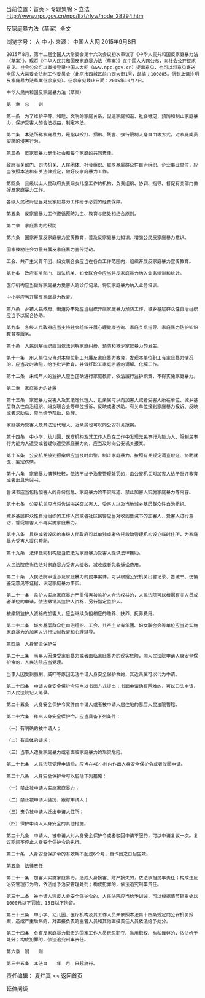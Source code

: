 
当前位置：首页 >  专题集锦 > 立法
http://www.npc.gov.cn/npc/lfzt/rlyw/node_28294.htm

反家庭暴力法（草案）全文

浏览字号： 大 中 小 来源： 中国人大网 2015年9月8日

    2015年8月，第十二届全国人大常委会第十六次会议初次审议了《中华人民共和国反家庭暴力法（草案）》。现将《中华人民共和国反家庭暴力法（草案）》在中国人大网公布，向社会公开征求意见。社会公众可以直接登录中国人大网（www.npc.gov.cn）提出意见，也可以将意见寄送全国人大常委会法制工作委员会（北京市西城区前门西大街1号，邮编：100805。信封上请注明反家庭暴力法草案征求意见）。征求意见截止日期：2015年10月7日。

    中华人民共和国反家庭暴力法（草案）

    第一章　总　　则

    第一条　为了维护平等、和睦、文明的家庭关系，促进家庭和谐、社会稳定，预防和制止家庭暴力，保护受害人的合法权益，制定本法。

    第二条　本法所称家庭暴力，是指以殴打、捆绑、残害、强行限制人身自由等方式，对家庭成员实施的侵害行为。

    第三条　反家庭暴力是全社会和每个家庭的共同责任。

    政府有关部门、司法机关、人民团体、社会组织、城乡基层群众性自治组织、企业事业单位，应当依照本法和有关法律规定，做好反家庭暴力工作。

    第四条　县级以上人民政府负责妇女儿童工作的机构，负责组织、协调、指导、督促有关部门做好反家庭暴力工作。

    各级人民政府应当对反家庭暴力工作给予必要的经费保障。

    第五条　反家庭暴力工作遵循预防为主、教育与惩处相结合原则。

    第二章　家庭暴力的预防

    第六条　国家开展反家庭暴力宣传教育，普及反家庭暴力知识，增强公民反家庭暴力意识。

    国家鼓励社会力量开展反家庭暴力宣传活动。

    工会、共产主义青年团、妇女联合会应当在各自工作范围内，组织开展反家庭暴力宣传教育。

    第七条　政府有关部门、司法机关、妇女联合会应当将反家庭暴力纳入业务培训和统计。

    医疗机构应当做好家庭暴力受害人的诊疗记录，将反家庭暴力纳入业务培训。

    中小学应当开展反家庭暴力教育。

    第八条　乡镇人民政府、街道办事处应当组织开展家庭暴力预防工作，城乡基层群众性自治组织应当予以配合协助。

    第九条　各级人民政府应当支持社会组织开展心理健康咨询、家庭关系指导、家庭暴力防护知识教育等服务。

    第十条　人民调解组织应当依法调解家庭纠纷，预防和减少家庭暴力的发生。

    第十一条　用人单位应当对本单位职工开展反家庭暴力教育，发现本单位职工有家庭暴力情况的，应当及时劝阻，给予批评教育，并做好职工家庭矛盾的调解、化解工作。

    第十二条　未成年人的监护人应当正确进行家庭教育，依法履行监护职责，不得实施家庭暴力。

    第三章　家庭暴力的处置

    第十三条　家庭暴力受害人及其法定代理人、近亲属可以向加害人或者受害人所在单位、城乡基层群众性自治组织、妇女联合会等单位投诉、反映或者求助。有关单位接到家庭暴力投诉、反映或者求助后，应当给予帮助、处理。

    家庭暴力受害人及其法定代理人、近亲属也可以向公安机关报案。

    第十四条　中小学、幼儿园、医疗机构及其工作人员在工作中发现无民事行为能力人、限制民事行为能力人遭受或者疑似遭受家庭暴力的，应当及时向公安机关报案。

    第十五条　公安机关接到报案后应当及时出警，制止家庭暴力，按照有关规定调查取证、协助就医、鉴定伤情。

    第十六条　家庭暴力情节较轻，依法不给予治安管理处罚的，由公安机关对加害人给予批评教育或者出具告诫书。

    告诫书应当包括加害人的身份信息、家庭暴力的事实陈述、禁止加害人实施家庭暴力等内容。

    第十七条　公安机关应当将告诫书送交加害人、受害人以及当地城乡基层群众性自治组织。

    城乡基层群众性自治组织的工作人员或者社区民警应当对收到告诫书的加害人、受害人进行查访，督促加害人不再实施家庭暴力。

    第十八条　县级或者设区的市级人民政府可以单独或者依托救助管理机构设立临时住所，为家庭暴力受害人提供帮助。

    第十九条　法律援助机构应当依法为家庭暴力受害人提供法律援助。

    人民法院应当依法对家庭暴力受害人缓收、减收或者免收诉讼费用。

    第二十条　人民法院审理涉及家庭暴力的民事案件，可以根据公安机关出警记录、告诫书、伤情鉴定意见等证据，认定家庭暴力事实。

    第二十一条　监护人实施家庭暴力严重侵害被监护人合法权益的，人民法院可以根据有关人员或者单位的申请，依法撤销其监护人资格，另行指定监护人。

    被撤销监护人资格的加害人，应当继续负担相应的赡养、扶养、抚养费用。

    第二十二条　城乡基层群众性自治组织、工会、共产主义青年团、妇女联合会等单位应当对实施家庭暴力的加害人进行法制教育和心理辅导。

    第四章　人身安全保护令

    第二十三条　当事人因遭受家庭暴力或者面临家庭暴力的现实危险，向人民法院申请人身安全保护令的，人民法院应当受理。

    当事人因受到强制、威吓等原因无法申请人身安全保护令的，其近亲属可以代为申请。

    第二十四条　申请人身安全保护令应当以书面方式提出；书面申请确有困难的，可以口头申请，由人民法院记入笔录。

    第二十五条　人身安全保护令案件由申请人或者被申请人居住地的基层人民法院管辖。

    第二十六条　作出人身安全保护令，应当具备下列条件：

    （一）有明确的被申请人；

    （二）有具体的请求；

    （三）当事人遭受家庭暴力或者面临家庭暴力的现实危险。

    第二十七条　人民法院受理申请后，应当在48小时内作出人身安全保护令或者驳回申请。

    第二十八条　人身安全保护令可以包括下列措施：

    （一）禁止被申请人实施家庭暴力；

    （二）禁止被申请人骚扰、跟踪申请人；

    （三）责令被申请人迁出申请人住所；

    （四）保护申请人人身安全的其他措施。

    第二十九条　申请人、被申请人对人身安全保护令或者驳回申请不服的，可以申请复议一次。复议期间不停止人身安全保护令的执行。

    第三十条　人身安全保护令的有效期不超过6个月，自作出之日起生效。

    第五章　法律责任

    第三十一条　加害人实施家庭暴力，造成人身损害、财产损失的，依法承担民事责任；构成违反治安管理行为的，依法给予治安管理处罚；构成犯罪的，依法追究刑事责任。

    第三十二条　被申请人违反人身安全保护令的，人民法院应当给予训诫，可以根据情节轻重处以1000元以下罚款、15日以下拘留。

    第三十三条　中小学、幼儿园、医疗机构及其工作人员未依照本法第十四条规定向公安机关报案，造成严重后果的，对直接负责的主管人员和其他直接责任人员依法给予处分。

    第三十四条　负有反家庭暴力职责的国家工作人员玩忽职守、滥用职权、徇私舞弊的，依法给予处分；构成犯罪的，依法追究刑事责任。

    第六章　附　　则

    第三十五条　本法自　　年　月　日起施行。
责任编辑： 夏红真
<< 返回首页
     
延伸阅读

